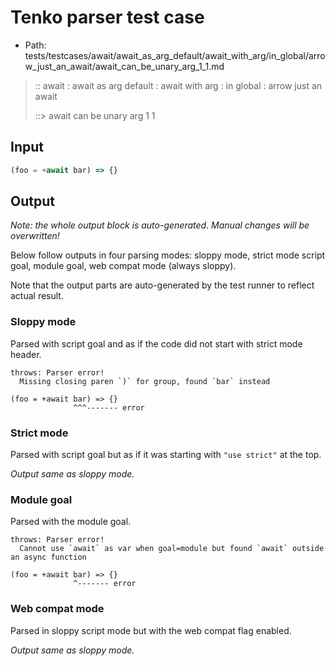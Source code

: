 # Tenko parser test case

- Path: tests/testcases/await/await_as_arg_default/await_with_arg/in_global/arrow_just_an_await/await_can_be_unary_arg_1_1.md

> :: await : await as arg default : await with arg : in global : arrow just an await
>
> ::> await can be unary arg 1 1

## Input

`````js
(foo = +await bar) => {}
`````

## Output

_Note: the whole output block is auto-generated. Manual changes will be overwritten!_

Below follow outputs in four parsing modes: sloppy mode, strict mode script goal, module goal, web compat mode (always sloppy).

Note that the output parts are auto-generated by the test runner to reflect actual result.

### Sloppy mode

Parsed with script goal and as if the code did not start with strict mode header.

`````
throws: Parser error!
  Missing closing paren `)` for group, found `bar` instead

(foo = +await bar) => {}
              ^^^------- error
`````

### Strict mode

Parsed with script goal but as if it was starting with `"use strict"` at the top.

_Output same as sloppy mode._

### Module goal

Parsed with the module goal.

`````
throws: Parser error!
  Cannot use `await` as var when goal=module but found `await` outside an async function

(foo = +await bar) => {}
              ^------- error
`````


### Web compat mode

Parsed in sloppy script mode but with the web compat flag enabled.

_Output same as sloppy mode._
